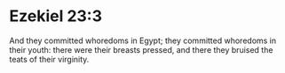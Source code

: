 # Ezekiel 23:3

And they committed whoredoms in Egypt; they committed whoredoms in their youth: there were their breasts pressed, and there they bruised the teats of their virginity.